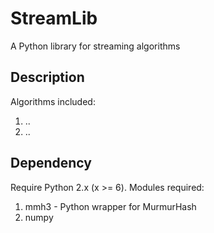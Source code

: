 StreamLib
=========

A Python library for streaming algorithms

## Description
Algorithms included:
 1. ..
 2. ..

## Dependency
Require Python 2.x (x >= 6). Modules required:
  1. mmh3 - Python wrapper for MurmurHash
  2. numpy
